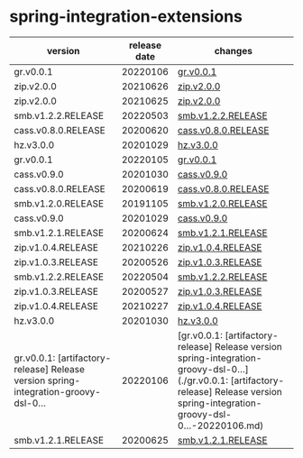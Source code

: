 # spring-integration-extensions	


|version|release date|changes|
|---|---|---|
|gr.v0.0.1|20220106|[gr.v0.0.1](./gr.v0.0.1-20220106.md)|
|zip.v2.0.0|20210626|[zip.v2.0.0](./zip.v2.0.0-20210626.md)|
|zip.v2.0.0|20210625|[zip.v2.0.0](./zip.v2.0.0-20210625.md)|
|smb.v1.2.2.RELEASE|20220503|[smb.v1.2.2.RELEASE](./smb.v1.2.2.RELEASE-20220503.md)|
|cass.v0.8.0.RELEASE|20200620|[cass.v0.8.0.RELEASE](./cass.v0.8.0.RELEASE-20200620.md)|
|hz.v3.0.0|20201029|[hz.v3.0.0](./hz.v3.0.0-20201029.md)|
|gr.v0.0.1|20220105|[gr.v0.0.1](./gr.v0.0.1-20220105.md)|
|cass.v0.9.0|20201030|[cass.v0.9.0](./cass.v0.9.0-20201030.md)|
|cass.v0.8.0.RELEASE|20200619|[cass.v0.8.0.RELEASE](./cass.v0.8.0.RELEASE-20200619.md)|
|smb.v1.2.0.RELEASE|20191105|[smb.v1.2.0.RELEASE](./smb.v1.2.0.RELEASE-20191105.md)|
|cass.v0.9.0|20201029|[cass.v0.9.0](./cass.v0.9.0-20201029.md)|
|smb.v1.2.1.RELEASE|20200624|[smb.v1.2.1.RELEASE](./smb.v1.2.1.RELEASE-20200624.md)|
|zip.v1.0.4.RELEASE|20210226|[zip.v1.0.4.RELEASE](./zip.v1.0.4.RELEASE-20210226.md)|
|zip.v1.0.3.RELEASE|20200526|[zip.v1.0.3.RELEASE](./zip.v1.0.3.RELEASE-20200526.md)|
|smb.v1.2.2.RELEASE|20220504|[smb.v1.2.2.RELEASE](./smb.v1.2.2.RELEASE-20220504.md)|
|zip.v1.0.3.RELEASE|20200527|[zip.v1.0.3.RELEASE](./zip.v1.0.3.RELEASE-20200527.md)|
|zip.v1.0.4.RELEASE|20210227|[zip.v1.0.4.RELEASE](./zip.v1.0.4.RELEASE-20210227.md)|
|hz.v3.0.0|20201030|[hz.v3.0.0](./hz.v3.0.0-20201030.md)|
|gr.v0.0.1: [artifactory-release] Release version spring-integration-groovy-dsl-0…|20220106|[gr.v0.0.1: [artifactory-release] Release version spring-integration-groovy-dsl-0…](./gr.v0.0.1: [artifactory-release] Release version spring-integration-groovy-dsl-0…-20220106.md)|
|smb.v1.2.1.RELEASE|20200625|[smb.v1.2.1.RELEASE](./smb.v1.2.1.RELEASE-20200625.md)|
